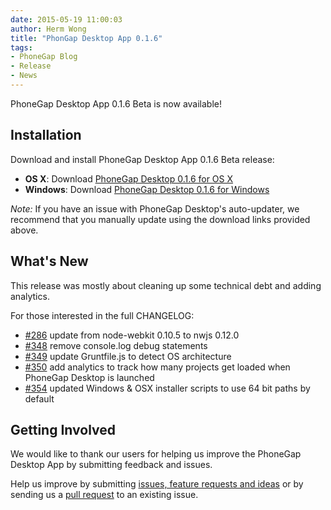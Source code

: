 ```yaml
---
date: 2015-05-19 11:00:03
author: Herm Wong
title: "PhonGap Desktop App 0.1.6"
tags:
- PhoneGap Blog
- Release
- News
---
```


PhoneGap Desktop App 0.1.6 Beta is now available!

## Installation

Download and install PhoneGap Desktop App 0.1.6 Beta release:

- __OS X__: Download [PhoneGap Desktop 0.1.6 for OS X](https://github.com/phonegap/phonegap-app-desktop/releases/download/0.1.6/PhoneGapDesktop.dmg)
- __Windows__: Download [PhoneGap Desktop 0.1.6 for Windows](https://github.com/phonegap/phonegap-app-desktop/releases/download/0.1.6/PhoneGapSetup.exe)

_Note:_ If you have an issue with PhoneGap Desktop's auto-updater, we recommend that you manually update using the download links provided above.

## What's New

This release was mostly about cleaning up some technical debt and adding analytics.

For those interested in the full CHANGELOG:

- [#286](https://github.com/phonegap/phonegap-app-desktop/issues/286) update from node-webkit 0.10.5 to nwjs 0.12.0
- [#348](https://github.com/phonegap/phonegap-app-desktop/issues/348) remove console.log debug statements
- [#349](https://github.com/phonegap/phonegap-app-desktop/issues/349) update Gruntfile.js to detect OS architecture
- [#350](https://github.com/phonegap/phonegap-app-desktop/issues/350) add analytics to track how many projects get loaded when PhoneGap Desktop is launched
- [#354](https://github.com/phonegap/phonegap-app-desktop/issues/354) updated Windows & OSX installer scripts to use 64 bit paths by default

## Getting Involved

We would like to thank our users for helping us improve the PhoneGap Desktop App by submitting feedback and issues.

Help us improve by submitting [issues, feature requests and ideas](https://github.com/phonegap/phonegap-app-desktop/issues) or by sending us a [pull request](https://github.com/phonegap/phonegap-app-desktop) to an existing issue.
